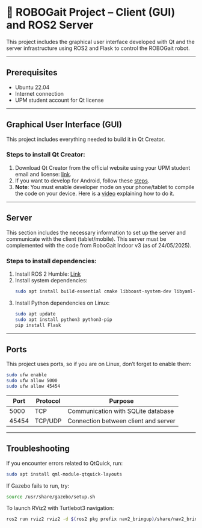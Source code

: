 # 🧠 ROBOGait Project – Client (GUI) and ROS2 Server

This project includes the graphical user interface developed with Qt and the server infrastructure using ROS2 and Flask to control the ROBOGait robot.

---

## Prerequisites
- Ubuntu 22.04  
- Internet connection  
- UPM student account for Qt license

--- 

## Graphical User Interface (GUI)
This project includes everything needed to build it in Qt Creator.

### Steps to install Qt Creator:
1. Download Qt Creator from the official website using your UPM student email and license: [link](https://www.qt.io/qt-educational-license#application).
2. If you want to develop for Android, follow these [steps](https://doc.qt.io/qt-6/android-getting-started.html).
3. **Note**: You must enable developer mode on your phone/tablet to compile the code on your device. Here is a [video](https://youtu.be/f91wxQdP8Ak?si=0kSbNOwmc2m3rqNe) explaining how to do it.

---

## Server
This section includes the necessary information to set up the server and communicate with the client (tablet/mobile). This server must be complemented with the code from RoboGait Indoor v3 (as of 24/05/2025).

### Steps to install dependencies:
1. Install ROS 2 Humble: [Link](https://docs.ros.org/en/humble/Installation/Ubuntu-Install-Debs.html)
2. Install system dependencies:
    ```bash
    sudo apt install build-essential cmake libboost-system-dev libyaml-cpp-dev nlohmann-json3-dev libopencv-dev
    ```
3. Install Python dependencies on Linux:
    ```bash
    sudo apt update
    sudo apt install python3 python3-pip
    pip install Flask
    ```

---

## Ports
This project uses ports, so if you are on Linux, don’t forget to enable them:

```bash
sudo ufw enable
sudo ufw allow 5000
sudo ufw allow 45454
```

| Port   | Protocol | Purpose                                |
|--------|----------|----------------------------------------|
| 5000   | TCP      | Communication with SQLite database     |
| 45454  | TCP/UDP  | Connection between client and server   |

---

## Troubleshooting

If you encounter errors related to QtQuick, run:
```bash
sudo apt install qml-module-qtquick-layouts
```

If Gazebo fails to run, try:
```bash
source /usr/share/gazebo/setup.sh
```

To launch RViz2 with Turtlebot3 navigation:
```bash
ros2 run rviz2 rviz2 -d $(ros2 pkg prefix nav2_bringup)/share/nav2_bringup/rviz/nav2_default_view.rviz
```

<!-- ## Getting Started

To get started with this project, follow the steps below:

1. **Clone the repository**  
   Clone the repository to your local machine using the following command:
   ```bash
   git clone <REPOSITORY_URL>
   cd GUI_ROBOGAIT/server
   ```

2. **Build the project**  
   Make sure you have ROS 2 and its dependencies installed. Then, run the following command to build the project, ensuring you are in the `GUI_ROBOGAIT/server` directory:
   ```bash
   colcon build
   source install/setup.bash
   ```

3. **Run the main node**  
   Once the build is complete, you can run the main node of the project with the following command:
   ```bash
   ros2 run node_manager node_manager
   ```

With these steps, you'll have the server set up and ready for use. -->